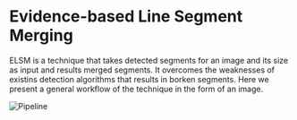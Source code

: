 # Evidence-based Line Segment Merging

ELSM is a technique that takes detected segments for an image and its size as input and results merged segments. It overcomes the weaknesses of existins detection algorithms that results in borken segments. Here we present a general workflow of the technique in the form of an image.

![Pipeline](/assets/img/pipeline2.jpg)

